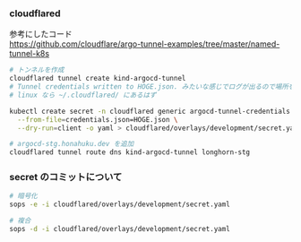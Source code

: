 ### cloudflared
参考にしたコード  
https://github.com/cloudflare/argo-tunnel-examples/tree/master/named-tunnel-k8s

```bash
# トンネルを作成
cloudflared tunnel create kind-argocd-tunnel
# Tunnel credentials written to HOGE.json. みたいな感じでログが出るので場所をメモっておく
# linux なら ~/.cloudflared/ にあるはず

kubectl create secret -n cloudflared generic argocd-tunnel-credentials \
  --from-file=credentials.json=HOGE.json \
  --dry-run=client -o yaml > cloudflared/overlays/development/secret.yaml

# argocd-stg.honahuku.dev を追加
cloudflared tunnel route dns kind-argocd-tunnel longhorn-stg
```

### secret のコミットについて
```bash
# 暗号化
sops -e -i cloudflared/overlays/development/secret.yaml

# 複合
sops -d -i cloudflared/overlays/development/secret.yaml
```
